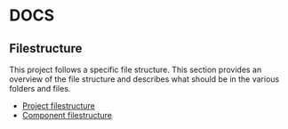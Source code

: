 # DOCS

## Filestructure

This project follows a specific file structure. This section provides an overview of the file structure and describes what should be in the various folders and files.

- [Project filestructure](./filestructure-project.md)
- [Component filestructure](./filestructure-component.md)
